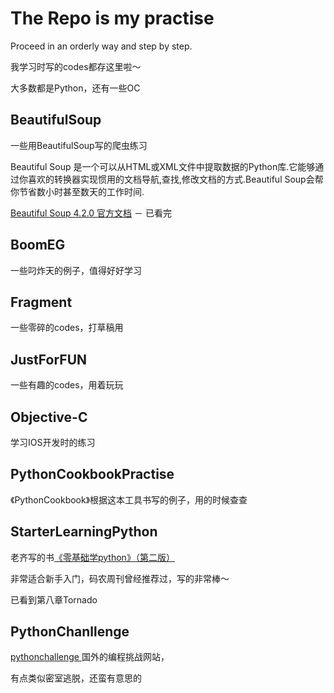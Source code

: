 # The Repo is my practise

Proceed in an orderly way and step by step.

我学习时写的codes都存这里啦～

大多数都是Python，还有一些OC

## BeautifulSoup 

一些用BeautifulSoup写的爬虫练习

Beautiful Soup 是一个可以从HTML或XML文件中提取数据的Python库.它能够通过你喜欢的转换器实现惯用的文档导航,查找,修改文档的方式.Beautiful Soup会帮你节省数小时甚至数天的工作时间.

[Beautiful Soup 4.2.0 官方文档](http://www.crummy.com/software/BeautifulSoup/bs4/doc/index.zh.html#beautiful-soup-4-2-0) － 已看完

## BoomEG

一些叼炸天的例子，值得好好学习

## Fragment
一些零碎的codes，打草稿用

## JustForFUN
一些有趣的codes，用着玩玩

## Objective-C
学习IOS开发时的练习

## PythonCookbookPractise
《PythonCookbook》根据这本工具书写的例子，用的时候查查

## StarterLearningPython
老齐写的书[《零基础学python》（第二版）](https://github.com/qiwsir/StarterLearningPython/blob/master/index.md)

非常适合新手入门，码农周刊曾经推荐过，写的非常棒～ 

已看到第八章Tornado


## PythonChanllenge

[pythonchallenge
](http://http://www.pythonchallenge.com/) 国外的编程挑战网站，

有点类似密室逃脱，还蛮有意思的
